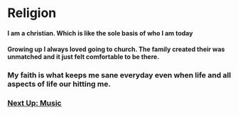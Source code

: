 # Religion
#### I am a christian. Which is like the sole basis of who I am today
#### Growing up I always loved going to church. The family created their was unmatched and it just felt comfortable to be there.
### My faith is what keeps me sane everyday even when life and all aspects of life our hitting me. 


### [Next Up: Music](https://trinlanae.github.io/All-About-Trin/Music)
